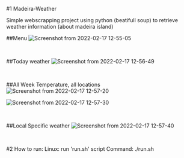 #1 Madeira-Weather

Simple webscrapping project using python (beatifull soup) to retrieve weather information (about madeira island)

##Menu
![Screenshot from 2022-02-17 12-55-05](https://user-images.githubusercontent.com/61146730/154486541-abf338f4-0d35-410a-96d8-cd78fa659dd5.png)

</br>

##Today weather
![Screenshot from 2022-02-17 12-56-49](https://user-images.githubusercontent.com/61146730/154486591-9977c6a9-ac13-45ee-8510-7f4de4504447.png)

</br>

##All Week Temperature, all locations
![Screenshot from 2022-02-17 12-57-20](https://user-images.githubusercontent.com/61146730/154486717-a2c25c81-6264-49b5-b888-b91082a07d93.png)

![Screenshot from 2022-02-17 12-57-30](https://user-images.githubusercontent.com/61146730/154486797-fe482df4-c603-47c5-86f0-6eac6291ea09.png)

</br>

##Local Specific weather
![Screenshot from 2022-02-17 12-57-40](https://user-images.githubusercontent.com/61146730/154486845-d15346f4-5b53-41f1-a371-9210c765cac5.png)

</br>

#2 How to run:
Linux: run 'run.sh' script
Command: ./run.sh
